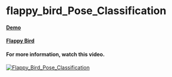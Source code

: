# flappy_bird_Pose_Classification
#### [Demo](https://ghassen1302.github.io/PoseNet_games/Flappy_Bird/Flappy_Bird_and_Pose_Classification/)
#### [Flappy Bird](https://github.com/CodingTrain/Flappy-Bird-Clone)
#### For more information, watch this video.
[![Flappy_Bird_Pose_Classification](http://img.youtube.com/vi/Hli756nRNo0/0.jpg)](https://www.youtube.com/watch?v=Hli756nRNo0 "Flappy Bird - Pose Classification")
